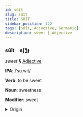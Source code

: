 ```yaml
---
id: sûît
slug: sûît
title: SÛÎT
sidebar_position: 422
tags: [sûît, Adjective, Germanic]
description: sweet § Adjective
---
```


### sûît&emsp;<span kind="abugida">ɐʄʒ̆ɟ</span>

*sweet* **§** [Adjective](../../tags/Adjective)

**IPA**: /ˈsu.wit/

**Verb**: to be sweet

**Noun**: sweetness

**Modifier**: sweet

<details>
    <summary>Origin</summary>
    English sweet /swit/<br/>
    <em>Germanic Language Family</em>
</details>
